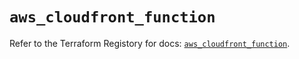 # `aws_cloudfront_function`

Refer to the Terraform Registory for docs: [`aws_cloudfront_function`](https://registry.terraform.io/providers/hashicorp/aws/5.16.1/docs/resources/cloudfront_function).
